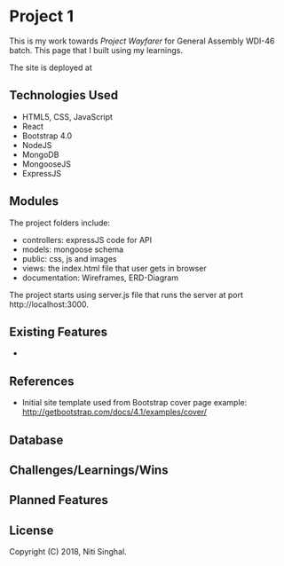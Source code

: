 # Project 1

This is my work towards *Project Wayfarer* for General Assembly WDI-46 batch. This page that I built using my learnings.

The site is deployed at 

## Technologies Used

* HTML5, CSS, JavaScript
* React
* Bootstrap 4.0
* NodeJS
* MongoDB
* MongooseJS
* ExpressJS

## Modules

The project folders include:

* controllers: expressJS code for API
* models: mongoose schema
* public: css, js and images
* views: the index.html file that user gets in browser
* documentation: Wireframes, ERD-Diagram

The project starts using server.js file that runs the server at port http://localhost:3000.

## Existing Features

*

## References

* Initial site template used from Bootstrap cover page example: http://getbootstrap.com/docs/4.1/examples/cover/


## Database



## Challenges/Learnings/Wins



## Planned Features



## License

Copyright (C) 2018, Niti Singhal.
